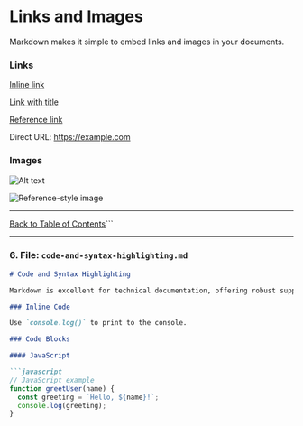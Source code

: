# Links and Images

Markdown makes it simple to embed links and images in your documents.

### Links

[Inline link](https://example.com)

[Link with title](https://example.com "This is a title")

[Reference link][1]

Direct URL: https://example.com

[1]: https://example.com

### Images

![Alt text](https://via.placeholder.com/300x200 "Image title")

![Reference-style image][image-ref]

[image-ref]: https://via.placeholder.com/400x300 "Reference image"

---
[Back to Table of Contents](./README.md)```

***

### 6. File: `code-and-syntax-highlighting.md`

```markdown
# Code and Syntax Highlighting

Markdown is excellent for technical documentation, offering robust support for inline code and code blocks with syntax highlighting.

### Inline Code

Use `console.log()` to print to the console.

### Code Blocks

#### JavaScript

```javascript
// JavaScript example
function greetUser(name) {
  const greeting = `Hello, ${name}!`;
  console.log(greeting);
}